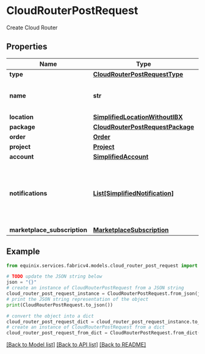 # CloudRouterPostRequest

Create Cloud Router

## Properties

Name | Type | Description | Notes
------------ | ------------- | ------------- | -------------
**type** | [**CloudRouterPostRequestType**](CloudRouterPostRequestType.md) |  | 
**name** | **str** | Customer-provided Cloud Router name | 
**location** | [**SimplifiedLocationWithoutIBX**](SimplifiedLocationWithoutIBX.md) |  | 
**package** | [**CloudRouterPostRequestPackage**](CloudRouterPostRequestPackage.md) |  | 
**order** | [**Order**](Order.md) |  | [optional] 
**project** | [**Project**](Project.md) |  | [optional] 
**account** | [**SimplifiedAccount**](SimplifiedAccount.md) |  | [optional] 
**notifications** | [**List[SimplifiedNotification]**](SimplifiedNotification.md) | Preferences for notifications on connection configuration or status changes | [optional] 
**marketplace_subscription** | [**MarketplaceSubscription**](MarketplaceSubscription.md) |  | [optional] 

## Example

```python
from equinix.services.fabricv4.models.cloud_router_post_request import CloudRouterPostRequest

# TODO update the JSON string below
json = "{}"
# create an instance of CloudRouterPostRequest from a JSON string
cloud_router_post_request_instance = CloudRouterPostRequest.from_json(json)
# print the JSON string representation of the object
print(CloudRouterPostRequest.to_json())

# convert the object into a dict
cloud_router_post_request_dict = cloud_router_post_request_instance.to_dict()
# create an instance of CloudRouterPostRequest from a dict
cloud_router_post_request_from_dict = CloudRouterPostRequest.from_dict(cloud_router_post_request_dict)
```
[[Back to Model list]](../README.md#documentation-for-models) [[Back to API list]](../README.md#documentation-for-api-endpoints) [[Back to README]](../README.md)


